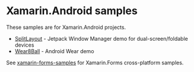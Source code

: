 # Xamarin.Android samples

These samples are for Xamarin.Android projects.

- [SplitLayout](SplitLayout/) - Jetpack Window Manager demo for dual-screen/foldable devices
- [Wear8Ball](Wear8Ball/) - Android Wear demo

See [xamarin-forms-samples](https://github.com/conceptdev/xamarin-forms-samples) for Xamarin.Forms cross-platform samples.